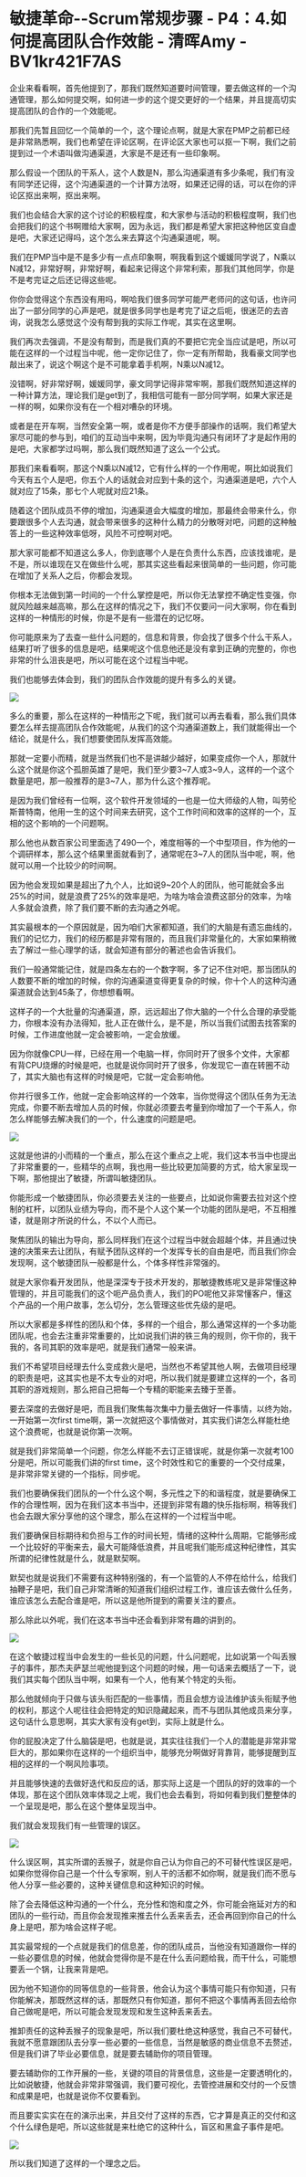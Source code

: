 # 敏捷革命--Scrum常规步骤 - P4：4.如何提高团队合作效能 - 清晖Amy - BV1kr421F7AS

企业来看看啊，首先他提到了，那我们既然知道要时间管理，要去做这样的一个沟通管理，那么如何提交啊，如何进一步的这个提交更好的一个结果，并且提高切实提高团队的合作的一个效能呢。

那我们先暂且回忆一个简单的一个，这个理论点啊，就是大家在PMP之前都已经是非常熟悉啊，我们也希望在评论区啊，在评论区大家也可以抠一下啊，我们之前提到过一个术语叫做沟通渠道，大家是不是还有一些印象啊。

那么假设一个团队的干系人，这个人数是N，那么沟通渠道有多少条呢，我们有没有同学还记得，这个沟通渠道的一个计算方法呀，如果还记得的话，可以在你的评论区抠出来啊，抠出来啊。

我们也会结合大家的这个讨论的积极程度，和大家参与活动的积极程度啊，我们也会把我们的这个书啊赠给大家啊，因为永远，我们都是希望大家把这种他区变自虚是吧，大家还记得吗，这个怎么来去算这个沟通渠道呢，啊。

我们在PMP当中是不是多少有一点点印象啊，啊我看到这个媛媛同学说了，N乘以N减12，非常好啊，非常好啊，看起来记得这个非常利索，那我们其他同学，你是不是考完证之后还记得这些呢。

你你会觉得这个东西没有用吗，啊哈我们很多同学可能严老师问的这句话，也许问出了一部分同学的心声是吧，就是很多同学也是考完了证之后呃，很迷茫的去咨询，说我怎么感觉这个没有帮到我的实际工作呢，其实在这里啊。

我们再次去强调，不是没有帮到，而是我们真的不要把它完全当应试是吧，所以可能在这样的一个过程当中呢，他一定你记住了，你一定有所帮助，我看豪文同学也敲出来了，说这个啊这个是不可能拿着手机啊，N乘以N减12。

没错啊，好非常好啊，媛媛同学，豪文同学记得非常牢啊，那我们既然知道这样的一种计算方法，理论我们是get到了，我相信可能有一部分同学啊，如果大家还是一样的啊，如果你没有在一个相对嘈杂的环境。

或者是在开车啊，当然安全第一啊，或者是你不方便手部操作的话啊，我们希望大家尽可能的参与到，咱们的互动当中来啊，因为毕竟沟通只有闭环了才是起作用的是吧，大家都学过吗啊，那么我们既然知道了这么一个公式。

那我们来看看啊，那这个N乘以N减12，它有什么样的一个作用呢，啊比如说我们今天有五个人是吧，你五个人的话就会对应到十条的这个，沟通渠道是吧，六个人就对应了15条，那七个人呢就对应21条。

随着这个团队成员不停的增加，沟通渠道会大幅度的增加，那最终会带来什么，你要跟很多个人去沟通，就会带来很多的这种什么精力的分散呀对吧，问题的这种触答上的一些这种效率低呀，风险不可控啊对吧。

那大家可能都不知道这么多人，你到底哪个人是在负责什么东西，应该找谁呢，是不是，所以谁现在又在做些什么呢，那其实这些看起来很简单的一些问题，你可能在增加了关系人之后，你都会发现。

你根本无法做到第一时间的一个什么掌控是吧，所以你无法掌控不确定性变强，你就风险越来越高嘛，那么在这样的情况之下，我们不仅要问一问大家啊，你在看到这样的一种情形的时候，你是不是有一些潜在的记忆呀。

你可能原来为了去查一些什么问题的，信息和背景，你会找了很多个什么干系人，结果打听了很多的信息是吧，结果呢这个信息他还是没有拿到正确的完整的，你也非常的什么沮丧是吧，所以可能在这个过程当中呢。

我们也能够去体会到，我们的团队合作效能的提升有多么的关键。

![](img/8df9cb72880ab5fa76b1d45256b77679_1.png)

多么的重要，那么在这样的一种情形之下呢，我们就可以再去看看，那么我们具体要怎么样去提高团队合作效能呢，从我们的这个沟通渠道数上，我们就能得出一个结论，就是什么，我们想要使团队发挥高效能。

那就一定要小而精，就是当然我们也不是讲越少越好，如果变成你一个人，那就什么这个就是你这个孤胆英雄了是吧，我们至少要3~7人或3~9人，这样的一个这个数量是吧，那一般推荐的是3~7人，那为什么这个推荐呢。

是因为我们曾经有一位啊，这个软件开发领域的一也是一位大师级的人物，叫劳伦斯普特南，他用一生的这个时间来去研究，这个工作时间和效率的这样的一个，互相的这个影响的一个问题啊。

那么他也从数百家公司里面选了490一个，难度相等的一个中型项目，作为他的一个调研样本，那么这个结果里面就看到了，通常呢在3~7人的团队当中呢，啊，他就可以用一个比较少的时间啊。

因为他会发现如果是超出了九个人，比如说9~20个人的团队，他可能就会多出25%的时间，就是浪费了25%的效率是吧，为啥为啥会浪费这部分的效率，为啥人多就会浪费，除了我们要不断的去沟通之外呢。

其实最根本的一个原因就是，因为咱们大家都知道，我们的大脑是有遗忘曲线的，我们的记忆力，我们的经历都是非常有限的，而且我们非常量化的，大家如果稍微去了解过一些心理学的话，就会知道有部分的著述也会告诉我们。

我们一般通常能记住，就是四条左右的一个数字啊，多了记不住对吧，那当团队的人数要不断的增加的时候，你的沟通渠道变得更复杂的时候，你十个人的这种沟通渠道就会达到45条了，你想想看啊。

这样子的一个大批量的沟通渠道，原，远远超出了你大脑的一个什么合理的承受能力，你根本没有办法得知，批人正在做什么，是不是，所以当我们试图去找答案的时候，工作进度他就一定会被影响，一定会放缓。

因为你就像CPU一样，已经在用一个电脑一样，你同时开了很多个文件，大家都有背CPU烧爆的时候是吧，也就是说你同时开了很多，你发现它一直在转圈不动了，其实大脑也有这样的时候是吧，它就一定会影响他。

你并行很多工作，他就一定会影响这样的一个效率，当你觉得这个团队任务为无法完成，你要不断去增加人员的时候，你就必须要去考量到你增加了一个干系人，你怎么样能够去解决我们的一个，什么速度的问题是吧。



![](img/8df9cb72880ab5fa76b1d45256b77679_3.png)

这就是他讲的小而精的一个重点，那么在这个重点之上呢，我们这本书当中也提出了非常重要的一，些精华的点啊，我也用一些比较更加简要的方式，给大家呈现一下啊，那他提出了敏捷，所谓叫敏捷团队。

你能形成一个敏捷团队，你必须要去关注的一些要点，比如说你需要去拉对这个控制的杠杆，以团队业绩为导向，而不是个人这个某一个功能的团队是吧，不互相推诿，就是刚才所说的什么，不以个人而已。

聚焦团队的输出为导向，那么同样我们在这个过程当中就会超越个体，并且通过快速的决策来去让团队，有赋予团队这样的一个发挥专长的自由是吧，而且我们你会发现啊，这个敏捷团队一般都是什么，个体多样性非常强的。

就是大家你看开发团队，他是深深专于技术开发的，那敏捷教练呢又是非常懂这种管理的，并且可能我们的这个呃产品负责人，我们的PO呢他又非常懂客户，懂这个产品的一个用户故事，怎么切分，怎么管理这些优先级的是吧。

所以大家都是多样性的团队和个体，多样的一个组合，那么通常这样的一个多功能团队呢，也会去注重非常重要的，比如说我们讲的铁三角的规则，你干你的，我干我的，各司其职的效率是吧，就是我们通常一般来讲。

我们不希望项目经理去什么变成救火是吧，当然也不希望其他人啊，去做项目经理的职责是吧，这其实也是不太专业的对吧，所以我们就是要建立这样的一个，各司其职的游戏规则，那么把自己把每一个专精的职能来去臻于至善。

要去深度的去做好是吧，而且我们聚焦每次集中力量去做好一件事情，以终为始，一开始第一次first time啊，第一次就把这个事情做对，其实我们讲怎么样能杜绝这个浪费呢，也就是说你第一次啊。

就是我们非常简单一个问题，你怎么样能不去订正错误呢，就是你第一次就考100分是吧，所以可能我们讲的first time，这个时效性和它的重要的一个交付成果，是非常非常关键的一个指标，同步呢。

我们也要确保我们团队的一个什么这个啊，多元性之下的和谐程度，就是要确保工作的合理性啊，因为在我们这本书当中，还提到非常有趣的快乐指标啊，稍等我们也会去跟大家分享他的这个理念，那么在这样的一个过程当中呢。

我们要确保目标期待和负担与工作的时间长短，情绪的这种什么周期，它能够形成一个比较好的平衡来去，最大可能降低浪费，并且呢我们能形成这种纪律性，其实所谓的纪律性就是什么，就是默契啊。

默契也就是说我们不需要有这种特别强的，有一个监管的人不停在给什么，给我们抽鞭子是吧，我们自己非常清晰的知道我们组织过程工作，谁应该去做什么任务，谁应该怎么去配合谁是吧，所以这是他所提到的需要关注的要点。

那么除此以外呢，我们在这本书当中还会看到非常有趣的讲到的。

![](img/8df9cb72880ab5fa76b1d45256b77679_5.png)

在这个敏捷过程当中会发生的一些长见的问题，什么问题呢，比如说第一个叫丢猴子的事件，那杰夫萨瑟兰呢他提到这个问题的时候，用一句话来去概括了一下，说我们其实每个团队当中啊，如果有一个人，他有某个特定的头衔。

那么他就倾向于只做与该头衔匹配的一些事情，而且会想方设法维护该头衔赋予他的权利，那这个人呢往往会把特定的知识隐藏起来，而不与团队其他成员来分享，这句话什么意思啊，其实大家有没有get到，实际上就是什么。

你的屁股决定了什么脑袋是吧，也就是说，其实往往我们一个人的潜能是非常非常巨大的，那如果你在这样的一个组织当中，能够充分啊做好背靠背，能够提醒到互相的这样的一个啊风险事项。

并且能够快速的去做好迭代和反应的话，那实际上这是一个团队的好的效率的一个体现，那在这个团队效率体现之上呢，我们也会去看到，将如何看到我们整整体的一个呈现是吧，那么在这个整体呈现当中。

我们就会发现我们有一些管理的误区。

![](img/8df9cb72880ab5fa76b1d45256b77679_7.png)

什么误区啊，其实所谓的丢猴子，就是你自己认为你自己的不可替代性误区是吧，如果你觉得你自己是一个什么专家啊，别人干的活都不如你啊，就是我们而不愿与他人分享一些必要的，这种关键信息和这种知识的时候。

除了会去降低这种沟通的一个什么，充分性和饱和度之外，你可能会拖延对方的和团队的一些行动，而且你会发现推来推去什么丢来丢去，还会再回到你自己的什么身上是吧，那为啥会这样子呢。

其实最常规的一个点就是我们的信息差，你的团队成员，当他没有知道跟你一样的一些必要信息的时候，他就会觉得你是不是在什么丢问题给我，而干什么，可能想要丢一个锅，让我来背是吧。

因为他不知道你的同等信息的一些背景，他会认为这个事情可能只有你知道，只有你能解决，那既然这样的话，那既然只有你知道，那何不把这个事情再丢回去给你自己做呢是吧，所以可能会发现发现和发生这种丢来丢去。

推卸责任的这种丢猴子的现象是吧，所以我们要杜绝这种感觉，我自己不可替代，我就不愿意跟团队去分享一些必要的一些信息，当然是敏感的商业信息不去赘述，但是我们讲了毕业必要信息，就是要去辅助你的项目管理。

要去辅助你的工作开展的一些，关键的项目的背景信息，这些是一定要透明化的，比如说敏捷，他就会非常非常强调，我们要可视化，去管控进展和交付的一个反馈和成果是吧，也就是说你不仅要看到。

而且要实实实在在的演示出来，并且交付了这样的东西，它才算是真正的交付和这个什么绿色是吧，所以这些就是来杜绝它的这种什么，盲区和黑盒子事件是吧。



![](img/8df9cb72880ab5fa76b1d45256b77679_9.png)

所以我们知道了这样的一个理念之后。